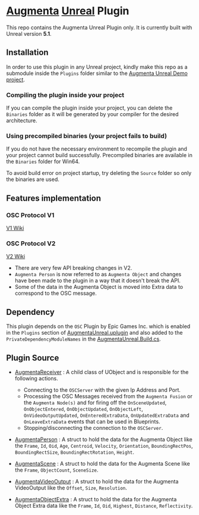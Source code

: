# [Augmenta](https://www.augmenta-tech.com) [Unreal](https://www.unrealengine.com) Plugin

This repo contains the Augmenta Unreal Plugin only. It is currently built with Unreal version **5.1**.

## Installation

In order to use this plugin in any Unreal project, kindly make this repo as a submodule inside the `Plugins` folder similar to the [Augmenta Unreal Demo project](https://github.com/Augmenta-tech/AugmentaUnreal-Demo).

### Compiling the plugin inside your project

If you can compile the plugin inside your project, you can delete the `Binaries` folder as it will be generated by your compiler for the desired architecture.

### Using precompiled binaries (your project fails to build)

If you do not have the necessary environment to recompile the plugin and your project cannot build successfully. Precompiled binaries are available in the `Binaries` folder for Win64.

To avoid build error on project startup, try deleting the `Source` folder so only the binaries are used.

## Features implementation

### OSC Protocol V1
[V1 Wiki](https://github.com/Augmenta-tech/Augmenta/wiki/Data)

### OSC Protocol V2
[V2 Wiki](https://github.com/Augmenta-tech/Augmenta/wiki/Data)
 - There are very few API breaking changes in V2.
 - `Augmenta Person` is now referred to as `Augmenta Object` and changes have been made to the plugin in a way that it doesn't break the API.
 - Some of the data in the Augmenta Object is moved into Extra data to correspond to the OSC message.

## Dependency

This plugin depends on the `OSC` Plugin by Epic Games Inc. which is enabled in the `Plugins` section of [AugmentaUnreal.uplugin](AugmentaUnreal.uplugin#L25) and also added to the `PrivateDependencyModuleNames` in the [AugmentaUnreal.Build.cs](Source/AugmentaUnreal/AugmentaUnreal.Build.cs#L42).

## Plugin Source

 - [AugmentaReceiver](Source/AugmentaUnreal/Public/AugmentaReceiver.h#L25) : A child class of UObject and is responsible for the following actions.
 	- Connecting to the `OSCServer` with the given Ip Address and Port.
	- Processing the OSC Messages received from the `Augmenta Fusion` or the `Augmenta Node(s)` and for firing off the `OnSceneUpdated`, `OnObjectEntered`, `OnObjectUpdated`, `OnObjectLeft`, `OnVideoOutputUpdated`, `OnEnteredExtraData`, `OnUpdatedExtraData` and `OnLeaveExtraData` events that can be used in Blueprints.
	- Stopping/disconnecting the connection to the `OSCServer`.

 - [AugmentaPerson](Source/AugmentaUnreal/Public/AugmentaData.h#L9) : A struct to hold the data for the Augmenta Object like the `Frame`, `Id`, `Oid`, `Age`, `Centroid`, `Velocity`, `Orientation`, `BoundingRectPos`, `BoundingRectSize`, `BoundingRectRotation`, `Height`.
 - [AugmentaScene](Source/AugmentaUnreal/Public/AugmentaData.h#L65) : A struct to hold the data for the Augmenta Scene like the `Frame`, `ObjectCount`, `SceneSize`.
 - [AugmentaVideoOutput](Source/AugmentaUnreal/Public/AugmentaData.h#L86) : A struct to hold the data for the Augmenta VideoOutput like the `Offset`, `Size`, `Resolution`.
 - [AugmentaObjectExtra](Source/AugmentaUnreal/Public/AugmentaData.h#L107) : A struct to hold the data for the Augmenta Object Extra data like the `Frame`, `Id`, `Oid`, `Highest`, `Distance`, `Reflectivity`.
